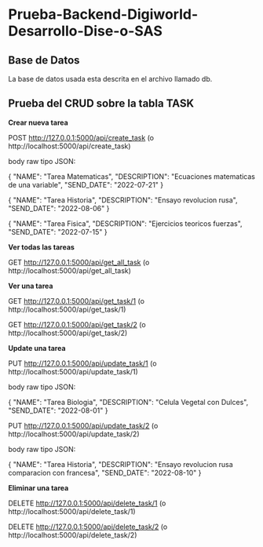 # Prueba-Backend-Digiworld-Desarrollo-Dise-o-SAS
## Base de Datos
La base de datos usada esta descrita en el archivo llamado db. 

## Prueba del CRUD sobre la tabla TASK
**Crear nueva tarea**

POST http://127.0.0.1:5000/api/create_task (o http://localhost:5000/api/create_task)

body raw tipo JSON:

{
  "NAME": "Tarea Matematicas",
  "DESCRIPTION": "Ecuaciones matematicas de una variable",
  "SEND_DATE": "2022-07-21"
}

{
  "NAME": "Tarea Historia",
  "DESCRIPTION": "Ensayo revolucion rusa",
  "SEND_DATE": "2022-08-06"
}

{
  "NAME": "Tarea Fisica",
  "DESCRIPTION": "Ejercicios teoricos fuerzas",
  "SEND_DATE": "2022-07-15"
}



**Ver todas las tareas**

GET http://127.0.0.1:5000/api/get_all_task (o http://localhost:5000/api/get_all_task)



**Ver una tarea**

GET http://127.0.0.1:5000/api/get_task/1 (o http://localhost:5000/api/get_task/1)

GET http://127.0.0.1:5000/api/get_task/2 (o http://localhost:5000/api/get_task/2)




**Update una tarea**

PUT http://127.0.0.1:5000/api/update_task/1 (o http://localhost:5000/api/update_task/1)

body raw tipo JSON:

{
  "NAME": "Tarea Biologia",
  "DESCRIPTION": "Celula Vegetal con Dulces",
  "SEND_DATE": "2022-08-01"
}


PUT http://127.0.0.1:5000/api/update_task/2 (o http://localhost:5000/api/update_task/2)

body raw tipo JSON:

{
  "NAME": "Tarea Historia",
  "DESCRIPTION": "Ensayo revolucion rusa comparacion con francesa",
  "SEND_DATE": "2022-08-10"
}



**Eliminar una tarea**

DELETE http://127.0.0.1:5000/api/delete_task/1 (o http://localhost:5000/api/delete_task/1)

DELETE http://127.0.0.1:5000/api/delete_task/2 (o http://localhost:5000/api/delete_task/2)



